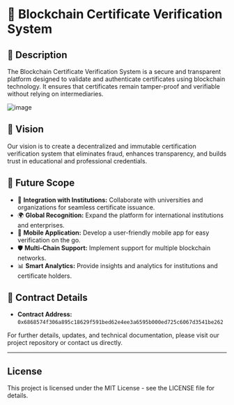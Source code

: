 # 🚀 Blockchain Certificate Verification System

## 📝 Description
The Blockchain Certificate Verification System is a secure and transparent platform designed to validate and authenticate certificates using blockchain technology. It ensures that certificates remain tamper-proof and verifiable without relying on intermediaries.

![image](https://github.com/user-attachments/assets/9df3e12c-e12b-4470-85ff-67288c900ad9)

## 🌟 Vision
Our vision is to create a decentralized and immutable certification verification system that eliminates fraud, enhances transparency, and builds trust in educational and professional credentials.

## 🔎 Future Scope
- 📡 **Integration with Institutions:** Collaborate with universities and organizations for seamless certificate issuance.
- 🌍 **Global Recognition:** Expand the platform for international institutions and enterprises.
- 📱 **Mobile Application:** Develop a user-friendly mobile app for easy verification on the go.
- 🛡️ **Multi-Chain Support:** Implement support for multiple blockchain networks.
- 📊 **Smart Analytics:** Provide insights and analytics for institutions and certificate holders.

## 📜 Contract Details
- **Contract Address:** `0x6868574f306a895c18629f591bed62e4ee3a6595b000ed725c6067d3541be262`

For further details, updates, and technical documentation, please visit our project repository or contact us directly.

---

## License

This project is licensed under the MIT License - see the LICENSE file for details. 

